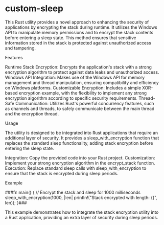 # custom-sleep
This Rust utility provides a novel approach to enhancing the security of applications by encrypting the stack during runtime. It utilizes the Windows API to manipulate memory permissions and to encrypt the stack contents before entering a sleep state. This method ensures that sensitive information stored in the stack is protected against unauthorized access and tampering.

Features

Runtime Stack Encryption: Encrypts the application's stack with a strong encryption algorithm to protect against data leaks and unauthorized access.
Windows API Integration: Makes use of the Windows API for memory management and thread manipulation, ensuring compatibility and efficiency on Windows platforms.
Customizable Encryption: Includes a simple XOR-based encryption example, with the flexibility to implement any strong encryption algorithm according to specific security requirements.
Thread-Safe Communication: Utilizes Rust's powerful concurrency features, such as channels and threads, to safely communicate between the main thread and the encryption thread.

Usage

The utility is designed to be integrated into Rust applications that require an additional layer of security. It provides a sleep_with_encryption function that replaces the standard sleep functionality, adding stack encryption before entering the sleep state.

Integration: Copy the provided code into your Rust project.
Customization: Implement your strong encryption algorithm in the encrypt_stack function.
Execution: Replace standard sleep calls with sleep_with_encryption to ensure that the stack is encrypted during sleep periods.

Example

###fn main() {
    // Encrypt the stack and sleep for 1000 milliseconds
    sleep_with_encryption(1000, |len| println!("Stack encrypted with length: {}", len));
}###

This example demonstrates how to integrate the stack encryption utility into a Rust application, providing an extra layer of security during sleep periods.

